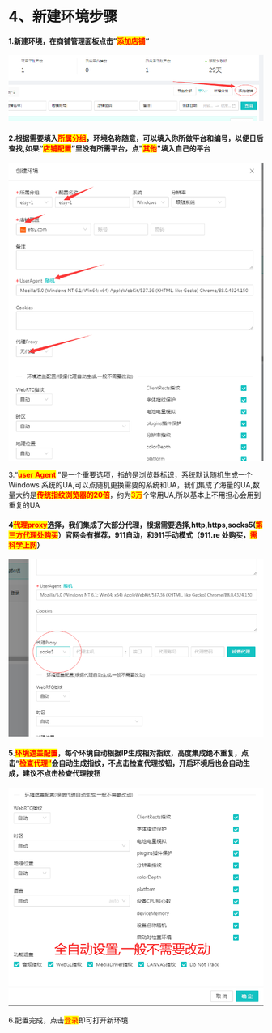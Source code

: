 # 4、新建环境步骤

#### 1.新建环境，在商铺管理面板点击”<mark style="color:red;">添加店铺</mark>“

![](../.gitbook/assets/p7.png)

#### 2.根据需要填入<mark style="color:red;">所属分组</mark>，环境名称随意，可以填入你所做平台和编号，以便日后查找,如果“<mark style="color:red;">**店铺配置**</mark>”里没有所需平台，点"<mark style="color:red;">**其他**</mark>"填入自己的平台

![](<../.gitbook/assets/p8 (1).png>)

3.“<mark style="color:red;">**user Agent**</mark> ”是一个重要选项，指的是浏览器标识，系统默认随机生成一个Windows 系统的UA,可以点随机更换需要的系统和UA，我们集成了海量的UA,数量大约是<mark style="color:red;">**传统指纹浏览器的20倍**</mark>，约为<mark style="color:red;">3万</mark>个常用UA,所以基本上不用担心会用到重复的UA

#### 4<mark style="color:red;">**代理proxy**</mark>选择，我们集成了大部分代理，根据需要选择,http,https,socks5(<mark style="color:red;">第三方代理处购买</mark>）官网会有推荐，911自动，和911手动模式（911.re 处购买，<mark style="color:red;">需科学上网</mark>）

![](../.gitbook/assets/p11.png)

#### 5.<mark style="color:red;">环境遮盖配置</mark>，每个环境自动根据IP生成相对指纹，高度集成绝不重复，点击“<mark style="color:red;">检查代理”</mark>会自动生成指纹，不点击检查代理按钮，开启环境后也会自动生成，建议不点击检查代理按钮

![](<../.gitbook/assets/p12 (1).png>)

6.配置完成，点击<mark style="color:red;">登录</mark>即可打开新环境
